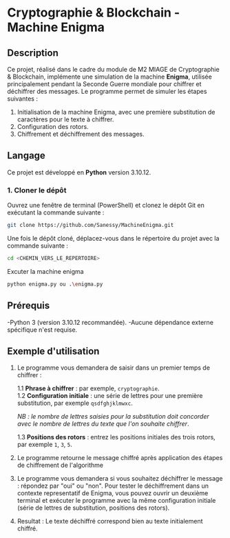 # Cryptographie & Blockchain - Machine Enigma

## Description

Ce projet, réalisé dans le cadre du module de M2 MIAGE de Cryptographie & Blockchain, implémente une simulation de la machine **Enigma**, utilisée principalement pendant la Seconde Guerre mondiale pour chiffrer et déchiffrer des messages. Le programme permet de simuler les étapes suivantes :

1. Initialisation de la machine Enigma, avec une première substitution de caractères pour le texte à chiffrer.
2. Configuration des rotors.
3. Chiffrement et déchiffrement des messages.

## Langage

Ce projet est développé en **Python** version 3.10.12.


### 1. Cloner le dépôt

Ouvrez une fenêtre de terminal (PowerShell) et clonez le dépôt Git en exécutant la commande suivante :

```bash
git clone https://github.com/Sanessy/MachineEnigma.git
```

Une fois le dépôt cloné, déplacez-vous dans le répertoire du projet avec la commande suivante :

```bash
cd <CHEMIN_VERS_LE_REPERTOIRE>
```

Excuter la machine enigma

```bash
python enigma.py ou .\enigma.py

```
## Prérequis

-Python 3 (version 3.10.12 recommandée).
-Aucune dépendance externe spécifique n'est requise.
  
## Exemple d'utilisation

1. Le programme vous demandera de saisir dans un premier temps de chiffrer :

    1.1 **Phrase à chiffrer** : par exemple, `cryptographie`.  
    1.2 **Configuration initiale** : une série de lettres pour une première substitution, par exemple `qsdfghjklmwxc`.  
    
    _NB : le nombre de lettres saisies pour la substitution doit concorder avec le nombre de lettres du texte que l'on souhaite chiffrer_.
    
    1.3 **Positions des rotors** : entrez les positions initiales des trois rotors, par exemple `1`, `3`, `5`.

2. Le programme retourne le message chiffré après application des étapes de chiffrement de l'algorithme
   
4. Le programme vous demandera si vous souhaitez déchiffrer le message : répondez par "oui" ou "non".
Pour tester le déchiffrement dans un contexte representatif de Enigma, vous pouvez ouvrir un deuxième terminal et exécuter le programme avec la même configuration initiale (série de lettres de substitution, positions des rotors).

6. Resultat : Le texte déchiffré correspond bien au texte initialement chiffré.
   




